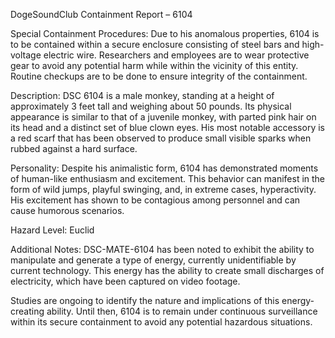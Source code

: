 DogeSoundClub Containment Report – 6104

Special Containment Procedures:
Due to his anomalous properties, 6104 is to be contained within a secure enclosure consisting of steel bars and high-voltage electric wire. Researchers and employees are to wear protective gear to avoid any potential harm while within the vicinity of this entity. Routine checkups are to be done to ensure integrity of the containment.

Description:
DSC 6104 is a male monkey, standing at a height of approximately 3 feet tall and weighing about 50 pounds. Its physical appearance is similar to that of a juvenile monkey, with parted pink hair on its head and a distinct set of blue clown eyes. His most notable accessory is a red scarf that has been observed to produce small visible sparks when rubbed against a hard surface.

Personality:
Despite his animalistic form, 6104 has demonstrated moments of human-like enthusiasm and excitement. This behavior can manifest in the form of wild jumps, playful swinging, and, in extreme cases, hyperactivity. His excitement has shown to be contagious among personnel and can cause humorous scenarios.

Hazard Level: Euclid

Additional Notes:
DSC-MATE-6104 has been noted to exhibit the ability to manipulate and generate a type of energy, currently unidentifiable by current technology. This energy has the ability to create small discharges of electricity, which have been captured on video footage.

Studies are ongoing to identify the nature and implications of this energy-creating ability. Until then, 6104 is to remain under continuous surveillance within its secure containment to avoid any potential hazardous situations.